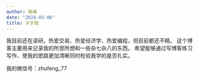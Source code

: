 ```yaml
---
author: 珠峰
date: "2024-03-06"
title: 关于我
---
```


我目前还在读研。热爱交易、热爱经济学、热爱编程，但目前都还不精。
这个博客主要用来记录我的所思所想和一些杂七杂八的东西。
希望能够通过写博客练习写作、使我的思路更加清晰同时检验我学的是否扎实。


我的微信号：zhufeng_77


